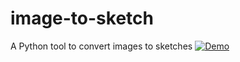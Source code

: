 # image-to-sketch
A Python tool to convert images to sketches
[![Demo](https://img.shields.io/badge/Demo-Live-brightgreen)](https://huggingface.co/spaces/unitly360/image-to-sketch)
